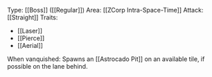 Type: [[Boss]] ([[Regular]])
Area: [[ZCorp Intra-Space-Time]]
Attack: [[Straight]]
Traits:
- [[Laser]]
- [[Pierce]]
- [[Aerial]]

When vanquished: Spawns an [[Astrocado Pit]] on an available tile, if possible on the lane behind.